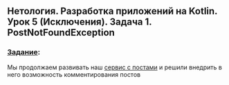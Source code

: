 ## Нетология. Разработка приложений на Kotlin. Урок 5 (Исключения). Задача 1. PostNotFoundException

### [Задание](https://github.com/netology-code/kt-homeworks/tree/master/07_exceptions):

Мы продолжаем развивать наш [сервис с постами](https://github.com/Yoji-kms/posts) и решили внедрить в него возможность комментирования постов